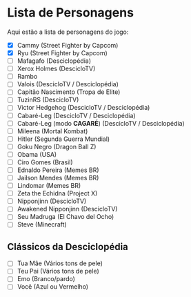 # Lista de Personagens
Aqui estão a lista de personagens do jogo:

- [X] Cammy (Street Fighter by Capcom)
- [X] Ryu (Street Fighter by Capcom)
- [ ] Mafagafo (Desciclopédia)
- [ ] Xerox Holmes (DescicloTV)
- [ ] Rambo
- [ ] Valois (DescicloTV / Desciclopédia)  
- [ ] Capitão Nascimento (Tropa de Elite)
- [ ] TuzinRS (DescicloTV)
- [ ] Victor Hedgehog (DescicloTV / Desciclopédia)
- [ ] Cabaré-Leg (DescicloTV / Desciclopédia)
- [ ] Cabaré-Leg (modo **CAGARÉ**) (DescicloTV / Desciclopédia)
- [ ] Mileena (Mortal Kombat)
- [ ] Hitler (Segunda Guerra Mundial)
- [ ] Goku Negro (Dragon Ball Z)
- [ ] Obama (USA)
- [ ] Ciro Gomes (Brasil)
- [ ] Ednaldo Pereira (Memes BR)
- [ ] Jailson Mendes (Memes BR)
- [ ] Lindomar (Memes BR)
- [ ] Zeta the Echidna (Project X)
- [ ] Nipponjinn (DescicloTV)
- [ ] Awakened Nipponjinn (DescicloTV)
- [ ] Seu Madruga (El Chavo del Ocho)
- [ ] Steve (Minecraft)

## Clássicos da Desciclopédia

- [ ] Tua Mãe (Vários tons de pele)
- [ ] Teu Pai (Vários tons de pele)
- [ ] Emo (Branco/pardo)
- [ ] Você (Azul ou Vermelho)
